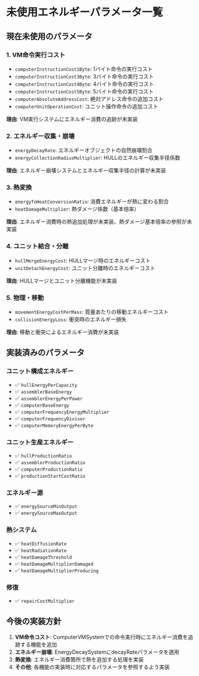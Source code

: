 # 未使用エネルギーパラメータ一覧

## 現在未使用のパラメータ

### 1. VM命令実行コスト
- `computerInstructionCost1Byte`: 1バイト命令の実行コスト
- `computerInstructionCost3Byte`: 3バイト命令の実行コスト
- `computerInstructionCost4Byte`: 4バイト命令の実行コスト
- `computerInstructionCost5Byte`: 5バイト命令の実行コスト
- `computerAbsoluteAddressCost`: 絶対アドレス命令の追加コスト
- `computerUnitOperationCost`: ユニット操作命令の追加コスト

**理由**: VM実行システムにエネルギー消費の追跡が未実装

### 2. エネルギー収集・崩壊
- `energyDecayRate`: エネルギーオブジェクトの自然崩壊割合
- `energyCollectionRadiusMultiplier`: HULLのエネルギー収集半径係数

**理由**: エネルギー崩壊システムとエネルギー収集半径の計算が未実装

### 3. 熱変換
- `energyToHeatConversionRatio`: 消費エネルギーが熱に変わる割合
- `heatDamageMultiplier`: 熱ダメージ係数（基本倍率）

**理由**: エネルギー消費時の熱追加処理が未実装、熱ダメージ基本倍率の参照が未実装

### 4. ユニット結合・分離
- `hullMergeEnergyCost`: HULLマージ時のエネルギーコスト
- `unitDetachEnergyCost`: ユニット分離時のエネルギーコスト

**理由**: HULLマージとユニット分離機能が未実装

### 5. 物理・移動
- `movementEnergyCostPerMass`: 質量あたりの移動エネルギーコスト
- `collisionEnergyLoss`: 衝突時のエネルギー損失

**理由**: 移動と衝突によるエネルギー消費が未実装

## 実装済みのパラメータ

### ユニット構成エネルギー
- ✅ `hullEnergyPerCapacity`
- ✅ `assemblerBaseEnergy`
- ✅ `assemblerEnergyPerPower`
- ✅ `computerBaseEnergy`
- ✅ `computerFrequencyEnergyMultiplier`
- ✅ `computerFrequencyDivisor`
- ✅ `computerMemoryEnergyPerByte`

### ユニット生産エネルギー
- ✅ `hullProductionRatio`
- ✅ `assemblerProductionRatio`
- ✅ `computerProductionRatio`
- ✅ `productionStartCostRatio`

### エネルギー源
- ✅ `energySourceMinOutput`
- ✅ `energySourceMaxOutput`

### 熱システム
- ✅ `heatDiffusionRate`
- ✅ `heatRadiationRate`
- ✅ `heatDamageThreshold`
- ✅ `heatDamageMultiplierDamaged`
- ✅ `heatDamageMultiplierProducing`

### 修復
- ✅ `repairCostMultiplier`

## 今後の実装方針

1. **VM命令コスト**: ComputerVMSystemでの命令実行時にエネルギー消費を追跡する機能を追加
2. **エネルギー崩壊**: EnergyDecaySystemにdecayRateパラメータを適用
3. **熱変換**: エネルギー消費箇所で熱を追加する処理を実装
4. **その他**: 各機能の実装時に対応するパラメータを参照するよう実装